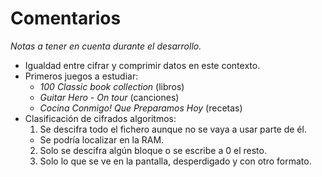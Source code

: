 Comentarios
==
*Notas a tener en cuenta durante el desarrollo.*

* Igualdad entre cifrar y comprimir datos en este contexto.
* Primeros juegos a estudiar:
  + *100 Classic book collection* (libros)
  + *Guitar Hero - On tour* (canciones)
  + *Cocina Conmigo! Que Preparamos Hoy* (recetas)
* Clasificación de cifrados algoritmos:
  1. Se descifra todo el fichero aunque no se vaya a usar parte de él.
    * Se podría localizar en la RAM.
  2. Solo se descifra algún bloque o se escribe a 0 el resto.
  3. Solo lo que se ve en la pantalla, desperdigado y con otro formato.
